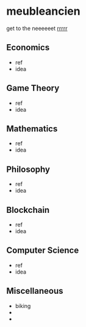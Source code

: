 # meubleancien
get to the neeeeeet
[rrrrr](https://github.com/meubleancien)


## Economics
* ref
* idea

## Game Theory
* ref
* idea

## Mathematics
* ref
* idea

## Philosophy
* ref
* idea

## Blockchain 
* ref
* idea

## Computer Science
* ref
* idea

## Miscellaneous
* biking
*
*



